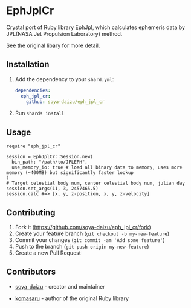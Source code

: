 # EphJplCr

Crystal port of Ruby library [EphJpl](https://github.com/komasaru/eph_jpl), which calculates ephemeris data by JPL(NASA Jet Propulsion Laboratory) method.

See the original libary for more detail.

## Installation

1. Add the dependency to your `shard.yml`:

   ```yaml
   dependencies:
     eph_jpl_cr:
       github: soya-daizu/eph_jpl_cr
   ```

2. Run `shards install`

## Usage

```crystal
require "eph_jpl_cr"

session = EphJplCr::Session.new(
  bin_path: "/path/to/JPLEPH",
  use_memory_io: true # load all binary data to memory, uses more memory (~400MB) but significantly faster lookup
)
# Target celestial body num, center celestial body num, julian day
session.set_args(11, 3, 2457465.5)
session.calc #=> [x, y, z-position, x, y, z-velocity]
```

## Contributing

1. Fork it (<https://github.com/soya-daizu/eph_jpl_cr/fork>)
2. Create your feature branch (`git checkout -b my-new-feature`)
3. Commit your changes (`git commit -am 'Add some feature'`)
4. Push to the branch (`git push origin my-new-feature`)
5. Create a new Pull Request

## Contributors

- [soya_daizu](https://github.com/soya-daizu) - creator and maintainer

- [komasaru](https://github.com/komasaru) - author of the original Ruby library
